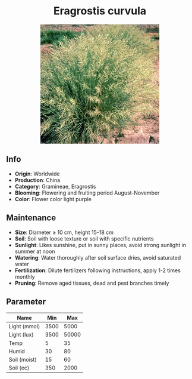 <h1 align='center'>Eragrostis curvula</h1>
<p align="center">
    <img 
        align='center'
        width='320'
        src="../images/eragrostis curvula.png" 
        alt='Eragrostis curvula' />
</p>

## Info

 - **Origin**: Worldwide
 - **Production**: China
 - **Category**: Gramineae, Eragrostis
 - **Blooming**: Flowering and fruiting period August-November
 - **Color**: Flower color light purple

## Maintenance

 - **Size**: Diameter ≥ 10 cm, height 15-18 cm
 - **Soil**: Soil with loose texture or soil with specific nutrients
 - **Sunlight**: Likes sunshine, put in sunny places, avoid strong sunlight in summer at noon
 - **Watering**: Water thoroughly after soil surface dries, avoid saturated water
 - **Fertilization**: Dilute fertilizers following instructions, apply 1-2 times monthly
 - **Pruning**: Remove aged tissues, dead and pest branches timely

## Parameter

| Name         | Min  | Max   |
|--------------|------|-------|
| Light (mmol) | 3500 | 5000  |
| Light (lux)  | 3500 | 50000 |
| Temp         | 5    | 35    |
| Humid        | 30   | 80    |
| Soil (moist) | 15   | 60    |
| Soil (ec)    | 350  | 2000  |